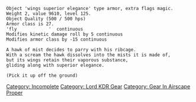 `Object 'wings superior elegance' type armor, extra flags magic.`  
`Weight 2, value 9610, level 125.`  
`Object Quality (500 / 500 hps)`  
`Armor class is 27.`  
`'fly            '  continuous`  
`Modifies kinetic damage roll by 5 continuous`  
`Modifies armor class by -15 continuous`

`A hawk of mist decides to parry with his ribcage.`  
`With a scream the hawk dissolves into the mists it is made of,`  
`but its wings retain their vaporous substance,`  
`gliding along with superior elegance.`

`(Pick it up off the ground)`

[Category: Incomplete](Category:_Incomplete "wikilink") [Category: Lord
KDR Gear](Category:_Lord_KDR_Gear "wikilink") [Category: Gear In
Airscape Proper](Category:_Gear_In_Airscape_Proper "wikilink")
